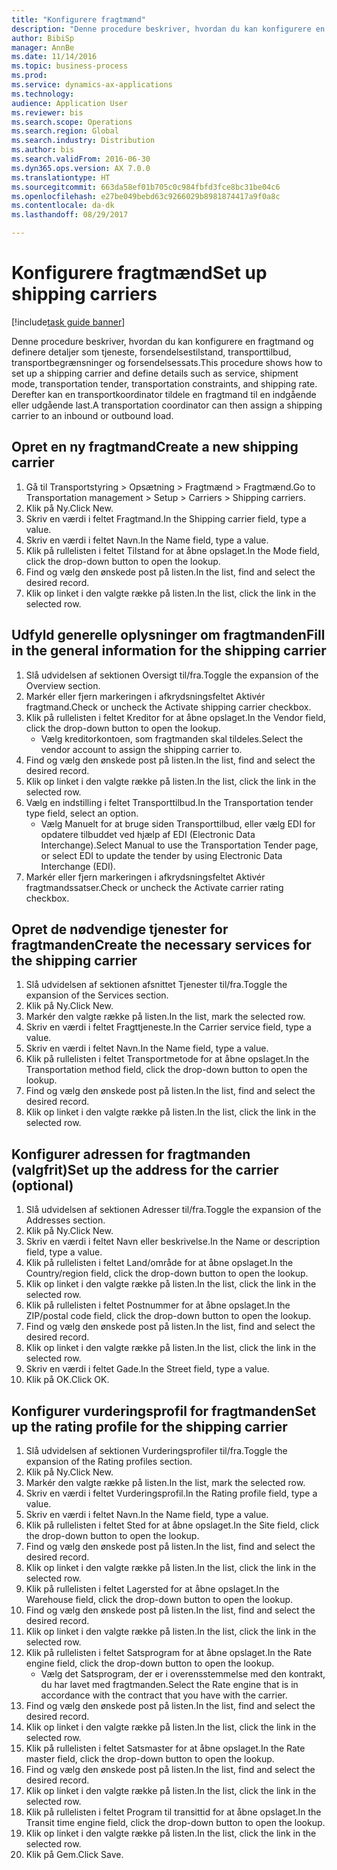 ```yaml
--- 
title: "Konfigurere fragtmænd"
description: "Denne procedure beskriver, hvordan du kan konfigurere en fragtmand og definere detaljer som tjeneste, forsendelsestilstand, transporttilbud, transportbegrænsninger og forsendelsessats."
author: BibiSp
manager: AnnBe
ms.date: 11/14/2016
ms.topic: business-process
ms.prod: 
ms.service: dynamics-ax-applications
ms.technology: 
audience: Application User
ms.reviewer: bis
ms.search.scope: Operations
ms.search.region: Global
ms.search.industry: Distribution
ms.author: bis
ms.search.validFrom: 2016-06-30
ms.dyn365.ops.version: AX 7.0.0
ms.translationtype: HT
ms.sourcegitcommit: 663da58ef01b705c0c984fbfd3fce8bc31be04c6
ms.openlocfilehash: e27be049bebd63c9266029b8981874417a9f0a8c
ms.contentlocale: da-dk
ms.lasthandoff: 08/29/2017

---
```

# <a name="set-up-shipping-carriers"></a><span data-ttu-id="bf8fe-103">Konfigurere fragtmænd</span><span class="sxs-lookup"><span data-stu-id="bf8fe-103">Set up shipping carriers</span></span>

[!include[task guide banner](../../includes/task-guide-banner.md)]

<span data-ttu-id="bf8fe-104">Denne procedure beskriver, hvordan du kan konfigurere en fragtmand og definere detaljer som tjeneste, forsendelsestilstand, transporttilbud, transportbegrænsninger og forsendelsessats.</span><span class="sxs-lookup"><span data-stu-id="bf8fe-104">This procedure shows how to set up a shipping carrier and define details such as service, shipment mode, transportation tender, transportation constraints, and shipping rate.</span></span> <span data-ttu-id="bf8fe-105">Derefter kan en transportkoordinator tildele en fragtmand til en indgående eller udgående last.</span><span class="sxs-lookup"><span data-stu-id="bf8fe-105">A transportation coordinator can then assign a shipping carrier to an inbound or outbound load.</span></span>


## <a name="create-a-new-shipping-carrier"></a><span data-ttu-id="bf8fe-106">Opret en ny fragtmand</span><span class="sxs-lookup"><span data-stu-id="bf8fe-106">Create a new shipping carrier</span></span>
1. <span data-ttu-id="bf8fe-107">Gå til Transportstyring > Opsætning > Fragtmænd > Fragtmænd.</span><span class="sxs-lookup"><span data-stu-id="bf8fe-107">Go to Transportation management > Setup > Carriers > Shipping carriers.</span></span>
2. <span data-ttu-id="bf8fe-108">Klik på Ny.</span><span class="sxs-lookup"><span data-stu-id="bf8fe-108">Click New.</span></span>
3. <span data-ttu-id="bf8fe-109">Skriv en værdi i feltet Fragtmand.</span><span class="sxs-lookup"><span data-stu-id="bf8fe-109">In the Shipping carrier field, type a value.</span></span>
4. <span data-ttu-id="bf8fe-110">Skriv en værdi i feltet Navn.</span><span class="sxs-lookup"><span data-stu-id="bf8fe-110">In the Name field, type a value.</span></span>
5. <span data-ttu-id="bf8fe-111">Klik på rullelisten i feltet Tilstand for at åbne opslaget.</span><span class="sxs-lookup"><span data-stu-id="bf8fe-111">In the Mode field, click the drop-down button to open the lookup.</span></span>
6. <span data-ttu-id="bf8fe-112">Find og vælg den ønskede post på listen.</span><span class="sxs-lookup"><span data-stu-id="bf8fe-112">In the list, find and select the desired record.</span></span>
7. <span data-ttu-id="bf8fe-113">Klik op linket i den valgte række på listen.</span><span class="sxs-lookup"><span data-stu-id="bf8fe-113">In the list, click the link in the selected row.</span></span>

## <a name="fill-in-the-general-information-for-the-shipping-carrier"></a><span data-ttu-id="bf8fe-114">Udfyld generelle oplysninger om fragtmanden</span><span class="sxs-lookup"><span data-stu-id="bf8fe-114">Fill in the general information for the shipping carrier</span></span>
1. <span data-ttu-id="bf8fe-115">Slå udvidelsen af sektionen Oversigt til/fra.</span><span class="sxs-lookup"><span data-stu-id="bf8fe-115">Toggle the expansion of the Overview section.</span></span>
2. <span data-ttu-id="bf8fe-116">Markér eller fjern markeringen i afkrydsningsfeltet Aktivér fragtmand.</span><span class="sxs-lookup"><span data-stu-id="bf8fe-116">Check or uncheck the Activate shipping carrier checkbox.</span></span>
3. <span data-ttu-id="bf8fe-117">Klik på rullelisten i feltet Kreditor for at åbne opslaget.</span><span class="sxs-lookup"><span data-stu-id="bf8fe-117">In the Vendor field, click the drop-down button to open the lookup.</span></span>
    * <span data-ttu-id="bf8fe-118">Vælg kreditorkontoen, som fragtmanden skal tildeles.</span><span class="sxs-lookup"><span data-stu-id="bf8fe-118">Select the vendor account to assign the shipping carrier to.</span></span>  
4. <span data-ttu-id="bf8fe-119">Find og vælg den ønskede post på listen.</span><span class="sxs-lookup"><span data-stu-id="bf8fe-119">In the list, find and select the desired record.</span></span>
5. <span data-ttu-id="bf8fe-120">Klik op linket i den valgte række på listen.</span><span class="sxs-lookup"><span data-stu-id="bf8fe-120">In the list, click the link in the selected row.</span></span>
6. <span data-ttu-id="bf8fe-121">Vælg en indstilling i feltet Transporttilbud.</span><span class="sxs-lookup"><span data-stu-id="bf8fe-121">In the Transportation tender type field, select an option.</span></span>
    * <span data-ttu-id="bf8fe-122">Vælg Manuelt for at bruge siden Transporttilbud, eller vælg EDI for opdatere tilbuddet ved hjælp af EDI (Electronic Data Interchange).</span><span class="sxs-lookup"><span data-stu-id="bf8fe-122">Select Manual to use the Transportation Tender page, or select EDI to update the tender by using Electronic Data Interchange (EDI).</span></span>  
7. <span data-ttu-id="bf8fe-123">Markér eller fjern markeringen i afkrydsningsfeltet Aktivér fragtmandssatser.</span><span class="sxs-lookup"><span data-stu-id="bf8fe-123">Check or uncheck the Activate carrier rating checkbox.</span></span>

## <a name="create-the-necessary-services-for-the-shipping-carrier"></a><span data-ttu-id="bf8fe-124">Opret de nødvendige tjenester for fragtmanden</span><span class="sxs-lookup"><span data-stu-id="bf8fe-124">Create the necessary services for the shipping carrier</span></span>
1. <span data-ttu-id="bf8fe-125">Slå udvidelsen af sektionen afsnittet Tjenester til/fra.</span><span class="sxs-lookup"><span data-stu-id="bf8fe-125">Toggle the expansion of the Services section.</span></span>
2. <span data-ttu-id="bf8fe-126">Klik på Ny.</span><span class="sxs-lookup"><span data-stu-id="bf8fe-126">Click New.</span></span>
3. <span data-ttu-id="bf8fe-127">Markér den valgte række på listen.</span><span class="sxs-lookup"><span data-stu-id="bf8fe-127">In the list, mark the selected row.</span></span>
4. <span data-ttu-id="bf8fe-128">Skriv en værdi i feltet Fragttjeneste.</span><span class="sxs-lookup"><span data-stu-id="bf8fe-128">In the Carrier service field, type a value.</span></span>
5. <span data-ttu-id="bf8fe-129">Skriv en værdi i feltet Navn.</span><span class="sxs-lookup"><span data-stu-id="bf8fe-129">In the Name field, type a value.</span></span>
6. <span data-ttu-id="bf8fe-130">Klik på rullelisten i feltet Transportmetode for at åbne opslaget.</span><span class="sxs-lookup"><span data-stu-id="bf8fe-130">In the Transportation method field, click the drop-down button to open the lookup.</span></span>
7. <span data-ttu-id="bf8fe-131">Find og vælg den ønskede post på listen.</span><span class="sxs-lookup"><span data-stu-id="bf8fe-131">In the list, find and select the desired record.</span></span>
8. <span data-ttu-id="bf8fe-132">Klik op linket i den valgte række på listen.</span><span class="sxs-lookup"><span data-stu-id="bf8fe-132">In the list, click the link in the selected row.</span></span>

## <a name="set-up-the-address-for-the-carrier-optional"></a><span data-ttu-id="bf8fe-133">Konfigurer adressen for fragtmanden (valgfrit)</span><span class="sxs-lookup"><span data-stu-id="bf8fe-133">Set up the address for the carrier (optional)</span></span>
1. <span data-ttu-id="bf8fe-134">Slå udvidelsen af sektionen Adresser til/fra.</span><span class="sxs-lookup"><span data-stu-id="bf8fe-134">Toggle the expansion of the Addresses section.</span></span>
2. <span data-ttu-id="bf8fe-135">Klik på Ny.</span><span class="sxs-lookup"><span data-stu-id="bf8fe-135">Click New.</span></span>
3. <span data-ttu-id="bf8fe-136">Skriv en værdi i feltet Navn eller beskrivelse.</span><span class="sxs-lookup"><span data-stu-id="bf8fe-136">In the Name or description field, type a value.</span></span>
4. <span data-ttu-id="bf8fe-137">Klik på rullelisten i feltet Land/område for at åbne opslaget.</span><span class="sxs-lookup"><span data-stu-id="bf8fe-137">In the Country/region field, click the drop-down button to open the lookup.</span></span>
5. <span data-ttu-id="bf8fe-138">Klik op linket i den valgte række på listen.</span><span class="sxs-lookup"><span data-stu-id="bf8fe-138">In the list, click the link in the selected row.</span></span>
6. <span data-ttu-id="bf8fe-139">Klik på rullelisten i feltet Postnummer for at åbne opslaget.</span><span class="sxs-lookup"><span data-stu-id="bf8fe-139">In the ZIP/postal code field, click the drop-down button to open the lookup.</span></span>
7. <span data-ttu-id="bf8fe-140">Find og vælg den ønskede post på listen.</span><span class="sxs-lookup"><span data-stu-id="bf8fe-140">In the list, find and select the desired record.</span></span>
8. <span data-ttu-id="bf8fe-141">Klik op linket i den valgte række på listen.</span><span class="sxs-lookup"><span data-stu-id="bf8fe-141">In the list, click the link in the selected row.</span></span>
9. <span data-ttu-id="bf8fe-142">Skriv en værdi i feltet Gade.</span><span class="sxs-lookup"><span data-stu-id="bf8fe-142">In the Street field, type a value.</span></span>
10. <span data-ttu-id="bf8fe-143">Klik på OK.</span><span class="sxs-lookup"><span data-stu-id="bf8fe-143">Click OK.</span></span>

## <a name="set-up-the-rating-profile-for-the-shipping-carrier"></a><span data-ttu-id="bf8fe-144">Konfigurer vurderingsprofil for fragtmanden</span><span class="sxs-lookup"><span data-stu-id="bf8fe-144">Set up the rating profile for the shipping carrier</span></span>
1. <span data-ttu-id="bf8fe-145">Slå udvidelsen af sektionen Vurderingsprofiler til/fra.</span><span class="sxs-lookup"><span data-stu-id="bf8fe-145">Toggle the expansion of the Rating profiles section.</span></span>
2. <span data-ttu-id="bf8fe-146">Klik på Ny.</span><span class="sxs-lookup"><span data-stu-id="bf8fe-146">Click New.</span></span>
3. <span data-ttu-id="bf8fe-147">Markér den valgte række på listen.</span><span class="sxs-lookup"><span data-stu-id="bf8fe-147">In the list, mark the selected row.</span></span>
4. <span data-ttu-id="bf8fe-148">Skriv en værdi i feltet Vurderingsprofil.</span><span class="sxs-lookup"><span data-stu-id="bf8fe-148">In the Rating profile field, type a value.</span></span>
5. <span data-ttu-id="bf8fe-149">Skriv en værdi i feltet Navn.</span><span class="sxs-lookup"><span data-stu-id="bf8fe-149">In the Name field, type a value.</span></span>
6. <span data-ttu-id="bf8fe-150">Klik på rullelisten i feltet Sted for at åbne opslaget.</span><span class="sxs-lookup"><span data-stu-id="bf8fe-150">In the Site field, click the drop-down button to open the lookup.</span></span>
7. <span data-ttu-id="bf8fe-151">Find og vælg den ønskede post på listen.</span><span class="sxs-lookup"><span data-stu-id="bf8fe-151">In the list, find and select the desired record.</span></span>
8. <span data-ttu-id="bf8fe-152">Klik op linket i den valgte række på listen.</span><span class="sxs-lookup"><span data-stu-id="bf8fe-152">In the list, click the link in the selected row.</span></span>
9. <span data-ttu-id="bf8fe-153">Klik på rullelisten i feltet Lagersted for at åbne opslaget.</span><span class="sxs-lookup"><span data-stu-id="bf8fe-153">In the Warehouse field, click the drop-down button to open the lookup.</span></span>
10. <span data-ttu-id="bf8fe-154">Find og vælg den ønskede post på listen.</span><span class="sxs-lookup"><span data-stu-id="bf8fe-154">In the list, find and select the desired record.</span></span>
11. <span data-ttu-id="bf8fe-155">Klik op linket i den valgte række på listen.</span><span class="sxs-lookup"><span data-stu-id="bf8fe-155">In the list, click the link in the selected row.</span></span>
12. <span data-ttu-id="bf8fe-156">Klik på rullelisten i feltet Satsprogram for at åbne opslaget.</span><span class="sxs-lookup"><span data-stu-id="bf8fe-156">In the Rate engine field, click the drop-down button to open the lookup.</span></span>
    * <span data-ttu-id="bf8fe-157">Vælg det Satsprogram, der er i overensstemmelse med den kontrakt, du har lavet med fragtmanden.</span><span class="sxs-lookup"><span data-stu-id="bf8fe-157">Select the Rate engine that is in accordance with the contract that you have with the carrier.</span></span>  
13. <span data-ttu-id="bf8fe-158">Find og vælg den ønskede post på listen.</span><span class="sxs-lookup"><span data-stu-id="bf8fe-158">In the list, find and select the desired record.</span></span>
14. <span data-ttu-id="bf8fe-159">Klik op linket i den valgte række på listen.</span><span class="sxs-lookup"><span data-stu-id="bf8fe-159">In the list, click the link in the selected row.</span></span>
15. <span data-ttu-id="bf8fe-160">Klik på rullelisten i feltet Satsmaster for at åbne opslaget.</span><span class="sxs-lookup"><span data-stu-id="bf8fe-160">In the Rate master field, click the drop-down button to open the lookup.</span></span>
16. <span data-ttu-id="bf8fe-161">Find og vælg den ønskede post på listen.</span><span class="sxs-lookup"><span data-stu-id="bf8fe-161">In the list, find and select the desired record.</span></span>
17. <span data-ttu-id="bf8fe-162">Klik op linket i den valgte række på listen.</span><span class="sxs-lookup"><span data-stu-id="bf8fe-162">In the list, click the link in the selected row.</span></span>
18. <span data-ttu-id="bf8fe-163">Klik på rullelisten i feltet Program til transittid for at åbne opslaget.</span><span class="sxs-lookup"><span data-stu-id="bf8fe-163">In the Transit time engine field, click the drop-down button to open the lookup.</span></span>
19. <span data-ttu-id="bf8fe-164">Klik op linket i den valgte række på listen.</span><span class="sxs-lookup"><span data-stu-id="bf8fe-164">In the list, click the link in the selected row.</span></span>
20. <span data-ttu-id="bf8fe-165">Klik på Gem.</span><span class="sxs-lookup"><span data-stu-id="bf8fe-165">Click Save.</span></span>


